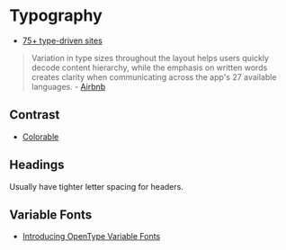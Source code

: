 # Typography

* [75+ type-driven sites](http://www.webdesignerdepot.com/2017/01/75-type-driven-sites/)

> Variation in type sizes throughout the layout helps users quickly decode content hierarchy, while the emphasis on written words creates clarity when communicating across the app's 27 available languages. - [Airbnb](https://design.google.com/articles/airbnb/)

## Contrast

* [Colorable](http://jxnblk.com/colorable/demos/text/)

## Headings

Usually have tighter letter spacing for headers.

## Variable Fonts

* [Introducing OpenType Variable Fonts](https://medium.com/@tiro/https-medium-com-tiro-introducing-opentype-variable-fonts-12ba6cd2369#.lhg40zqy1)